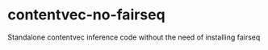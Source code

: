 # contentvec-no-fairseq
Standalone contentvec inference code without the need of installing fairseq
